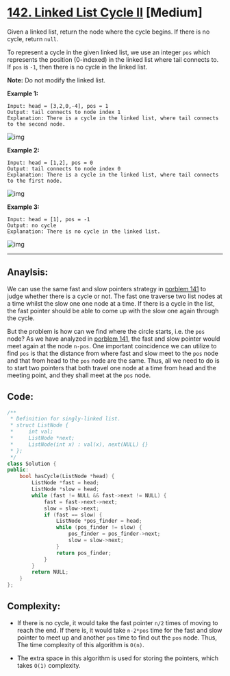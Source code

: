 # [142. Linked List Cycle II](https://leetcode.com/problems/linked-list-cycle-ii/) [Medium]

Given a linked list, return the node where the cycle begins. If there is no cycle, return `null`.

To represent a cycle in the given linked list, we use an integer `pos` which represents the position (0-indexed) in the linked list where tail connects to. If `pos` is `-1`, then there is no cycle in the linked list.

**Note:** Do not modify the linked list.

**Example 1:**

```
Input: head = [3,2,0,-4], pos = 1
Output: tail connects to node index 1
Explanation: There is a cycle in the linked list, where tail connects to the second node.
```

![img](https://assets.leetcode.com/uploads/2018/12/07/circularlinkedlist.png)

**Example 2:**

```
Input: head = [1,2], pos = 0
Output: tail connects to node index 0
Explanation: There is a cycle in the linked list, where tail connects to the first node.
```

![img](https://assets.leetcode.com/uploads/2018/12/07/circularlinkedlist_test2.png)

**Example 3:**

```
Input: head = [1], pos = -1
Output: no cycle
Explanation: There is no cycle in the linked list.
```

![img](https://assets.leetcode.com/uploads/2018/12/07/circularlinkedlist_test3.png)

-----

## **Anaylsis:**
We can use the same fast and slow pointers strategy in [porblem 141](141.%20Linked%20List%20Cycle.md) to judge whether there is a cycle or not. The fast one traverse two list nodes at a time whilst the slow one one node at a time. If there is a cycle in the list, the fast pointer should be able to come up with the slow one again through the cycle.

But the problem is how can we find where the circle starts, i.e. the `pos` node? As we have analyzed in [porblem 141](141.%20Linked%20List%20Cycle.md), the fast and slow pointer would meet again at the node `n-pos`. One important coincidence we can utilize to find `pos` is that the distance from where fast and slow meet to the `pos` node and that from head to the `pos` node are the same. Thus, all we need to do is to start two pointers that both travel one node at a time from head and the meeting point, and they shall meet at the `pos` node. 

## **Code:**
```cpp
/**
 * Definition for singly-linked list.
 * struct ListNode {
 *     int val;
 *     ListNode *next;
 *     ListNode(int x) : val(x), next(NULL) {}
 * };
 */
class Solution {
public:
    bool hasCycle(ListNode *head) {
        ListNode *fast = head;
        ListNode *slow = head;
        while (fast != NULL && fast->next != NULL) {
            fast = fast->next->next;
            slow = slow->next;
            if (fast == slow) {
                ListNode *pos_finder = head;
                while (pos_finder != slow) {
                    pos_finder = pos_finder->next;
                    slow = slow->next;
                }
                return pos_finder;
            }
        }
        return NULL;
    }
};
```

## **Complexity:**
- If there is no cycle, it would take the fast pointer `n/2` times of moving to reach the end. If there is, it would take `n-2*pos` time for the fast and slow pointer to meet up and another `pos` time to find out the `pos` node. Thus, The time complexity of this algorithm is `O(n)`.

- The extra space in this algorithm is used for storing the pointers, which takes `O(1)` complexity.
